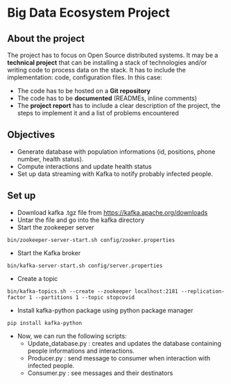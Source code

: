 # Big Data Ecosystem Project

## About the project

The project has to focus on Open Source distributed systems.
It may be a **technical project** that can be installing a stack of technologies and/or writing code to process data on the stack. It has to include the implementation: code, configuration files. In this case:
- The code has to be hosted on a **Git repository**
- The code has to be **documented** (READMEs, inline comments)
- The **project report** has to include a clear description of the project, the steps to implement it and a list of problems encountered

## Objectives

- Generate database with population informations (id, positions, phone number, health status).
- Compute interactions and update health status
- Set up data streaming with Kafka to notify probably infected people.

## Set up

- Download kafka .tgz file from https://kafka.apache.org/downloads
- Untar the file and go into the kafka directory
- Start the zookeeper server
```
bin/zookeeper-server-start.sh config/zooker.properties
```
- Start the Kafka broker
```
bin/kafka-server-start.sh config/server.properties
```
- Create a topic
```
bin/kafka-topics.sh --create --zookeeper localhost:2181 --replication-factor 1 --partitions 1 --topic stopcovid
```
- Install kafka-python package using python package manager
```
pip install kafka-python
```
- Now, we can run the following scripts:
  - Update_database.py : creates and updates the database containing people informations and interactions.
  - Producer.py : send message to consumer when interaction with infected people.
  - Consumer.py : see messages and their destinators
